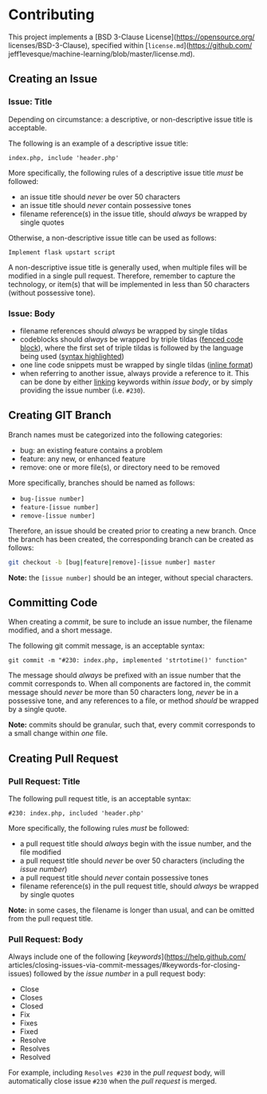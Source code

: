 # Contributing

This project implements a [BSD 3-Clause License](https://opensource.org/
licenses/BSD-3-Clause), specified within [`license.md`](https://github.com/
jeff1evesque/machine-learning/blob/master/license.md).

## Creating an Issue

### Issue: Title

Depending on circumstance: a descriptive, or non-descriptive issue title is
 acceptable.

The following is an example of a descriptive issue title:

```text
index.php, include 'header.php'
```

More specifically, the following rules of a descriptive issue title *must* be
 followed:

- an issue title should *never* be over 50 characters
- an issue title should *never* contain possessive tones
- filename reference(s) in the issue title, should *always* be wrapped by
 single quotes

Otherwise, a non-descriptive issue title can be used as follows:

```text
Implement flask upstart script
```

A non-descriptive issue title is generally used, when multiple files will be
 modified in a single pull request.  Therefore, remember to capture the
 technology, or item(s) that will be implemented in less than 50 characters
 (without possessive tone).

### Issue: Body

- filename references should *always* be wrapped by single tildas
- codeblocks should *always* be wrapped by triple tildas
 ([fenced code block](https://help.github.com/articles/github-flavored-markdown/#fenced-code-blocks)), where the first set of triple tildas is followed by the
 language being used ([syntax highlighted](https://help.github.com/articles/github-flavored-markdown/#syntax-highlighting))
- one line code snippets must be wrapped by single tildas
 ([inline format](https://help.github.com/articles/markdown-basics/#inline-formats))
- when referring to another issue, always provide a reference to it. This can
 be done by either [linking](https://help.github.com/articles/markdown-basics/#links)
 keywords within *issue body*, or by simply providing the issue number (i.e. `#230`).

## Creating GIT Branch

Branch names must be categorized into the following categories:

- bug: an existing feature contains a problem
- feature: any new, or enhanced feature
- remove: one or more file(s), or directory need to be removed

More specifically, branches should be named as follows:

- `bug-[issue number]`
- `feature-[issue number]`
- `remove-[issue number]`

Therefore, an issue should be created prior to creating a new branch.  Once the
 branch has been created, the corresponding branch can be created as follows:

```bash
git checkout -b [bug|feature|remove]-[issue number] master
```

**Note:** the `[issue number]` should be an integer, without special characters.

## Committing Code

When creating a *commit*, be sure to include an issue number, the filename
 modified, and a short message.

The following git commit message, is an acceptable syntax:

`git commit -m "#230: index.php, implemented 'strtotime()' function"`

The message should *always* be prefixed with an issue number that the commit
 corresponds to. When all components are factored in, the commit message should
 *never* be more than 50 characters long, *never* be in a possessive tone, and
 any references to a file, or method *should* be wrapped by a single quote.

**Note:** commits should be granular, such that, every commit corresponds to a
 small change within *one* file.

## Creating Pull Request

### Pull Request: Title

The following pull request title, is an acceptable syntax:

```text
#230: index.php, included 'header.php'
```

More specifically, the following rules *must* be followed:

- a pull request title should *always* begin with the issue number, and the
 file modified
- a pull request title should *never* be over 50 characters (including the
 *issue number*)
- a pull request title should *never* contain possessive tones
- filename reference(s) in the pull request title, should *always* be wrapped
 by single quotes

**Note:** in some cases, the filename is longer than usual, and can be omitted
 from the pull request title.

### Pull Request: Body

Always include one of the following [*keywords*](https://help.github.com/
articles/closing-issues-via-commit-messages/#keywords-for-closing-issues)
 followed by the *issue number* in a pull request body:

- Close
- Closes
- Closed
- Fix
- Fixes
- Fixed
- Resolve
- Resolves
- Resolved

For example, including `Resolves #230` in the *pull request* body, will
 automatically close issue `#230` when the *pull request* is merged.